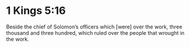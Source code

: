 # 1 Kings 5:16

Beside the chief of Solomon’s officers which [were] over the work, three thousand and three hundred, which ruled over the people that wrought in the work.